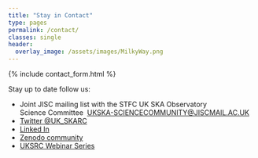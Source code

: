 ```yaml
---
title: "Stay in Contact"
type: pages
permalink: /contact/
classes: single
header:
  overlay_image: /assets/images/MilkyWay.png
---
```


{% include contact_form.html %}

Stay up to date follow us:
* Joint JISC mailing list with the STFC UK SKA Observatory Science Committee ​
[UKSKA-SCIENCECOMMUNITY@JISCMAIL.AC.UK](https://www.jiscmail.ac.uk/cgi-bin/wa-jisc.exe?A0=UKSKA-SCIENCECOMMUNITY)
* [Twitter @UK_SKARC](https://twitter.com/UK_SKARC)
* [Linked In](https://www.linkedin.com/company/uk-ska-regional-centre-uksrc)
* [Zenodo community](https://zenodo.org/communities/uk_skarc/?page=1&size=20)
* [UKSRC Webinar Series](https://www.uksrc.org/webinar-series/)


